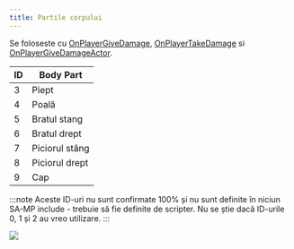 ```yaml
---
title: Partile corpului
---
```


Se foloseste cu [OnPlayerGiveDamage](../callbacks/OnPlayerGiveDamags), [OnPlayerTakeDamage](../callbacks/OnPlayerTakeDamage) si [OnPlayerGiveDamageActor](../callbacks/OnPlayerGiveDamageActor).

| ID  | Body Part |
| --- | --------- |
| 3   | Piept     |
| 4   | Poală     |
| 5   | Bratul stang  |
| 6   | Bratul drept |
| 7   | Piciorul stâng  |
| 8   | Piciorul drept |
| 9   | Cap      |

:::note Aceste ID-uri nu sunt confirmate 100% și nu sunt definite în niciun SA-MP include - trebuie să fie definite de scripter. Nu se știe dacă ID-urile 0, 1 și 2 au vreo utilizare. :::

![](/images/bodyParts/Body_parts.jpg)
